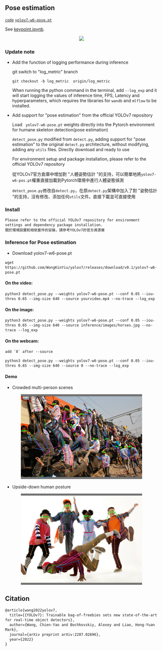 
## Pose estimation

[`code`](https://github.com/WongKinYiu/yolov7/tree/pose) [`yolov7-w6-pose.pt`](https://github.com/WongKinYiu/yolov7/releases/download/v0.1/yolov7-w6-pose.pt)

See [keypoint.ipynb](https://github.com/WongKinYiu/yolov7/blob/main/tools/keypoint.ipynb).


<div align="center">
    <a href="./">
        <img src="./figure/pose.png" width="39%"/>
    </a>
</div>

### Update note
- Add the function of logging performance during inference

    git switch to "log_metric" branch 
    
    ```
    git checkout -b log_metric  origin/log_metric
    ```

     When running the python command in the terminal, add `--log_exp` and it will start logging the values of inference time, FPS, Latency and hyperparameters, which requires the libraries for `wandb` and `mlflow` to be installed.


- Add support for "pose estimation" from the official YOLOv7 repository

    Load ` yolov7-w6-pose.pt` weights directly into the Pytorch environment for humane skeleton detection(pose estimation)

    `detect_pose.py` modified from `detect.py`, adding support for "pose estimation" to the original `detect.py` architecture, without modifying, adding any `utils` files. Directly download and ready to use

    For environment setup and package installation, please refer to the official YOLOv7 repository

    從YOLOv7官方倉庫中增加對 "人體姿勢估計 "的支持，可以簡單地將`yolov7-w6-pos.pt`權重直接加載到Pytorch環境中進行人體姿態偵測

    `detect_pose.py`修改自`detect.py`，在原`detect.py`架構中加入了對 "姿勢估計 "的支持，沒有修改、添加任何`utils`文件。直接下載並可直接使用


### Install 
    Please refer to the official YOLOv7 repository for environment settings and dependency package installation.
    關於環境設置和相依套件的安裝，請參考YOLOv7的官方資源庫


###  Inference for Pose estimation

- Download yolov7-w6-pose.pt
```
wget https://github.com/WongKinYiu/yolov7/releases/download/v0.1/yolov7-w6-pose.pt
```

#### On the video:
```
python3 detect_pose.py --weights yolov7-w6-pose.pt --conf 0.05 --iou-thres 0.65 --img-size 640 --source yourvideo.mp4 --no-trace --log_exp
```

#### On the image:
```
python3 detect_pose.py --weights yolov7-w6-pose.pt --conf 0.05 --iou-thres 0.65 --img-size 640 --source inference/images/horses.jpg --no-trace --log_exp
```

#### On the webcam:  
    add `0` after --source
```
python3 detect_pose.py --weights yolov7-w6-pose.pt --conf 0.05 --iou-thres 0.65 --img-size 640 --source 0 --no-trace --log_exp
```

#### Demo

- Crowded multi-person scenes
<div align="center">
    <a href="./">
        <img src="./figure/Crowded_people_on_the_train.jpg" width=400x/>
    </a>
</div>

- Upside-down human posture
<div align="center">
    <a href="./">
        <img src="./figure/Upside_Down_Dancer_01.jpg" width=400x/>
    </a>
</div>


## Citation

```
@article{wang2022yolov7,
  title={{YOLOv7}: Trainable bag-of-freebies sets new state-of-the-art for real-time object detectors},
  author={Wang, Chien-Yao and Bochkovskiy, Alexey and Liao, Hong-Yuan Mark},
  journal={arXiv preprint arXiv:2207.02696},
  year={2022}
}
```
